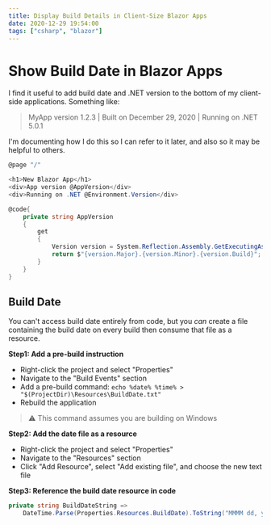 ```yaml
---
title: Display Build Details in Client-Size Blazor Apps
date: 2020-12-29 19:54:00
tags: ["csharp", "blazor"]
---
```


# Show Build Date in Blazor Apps

I find it useful to add build date and .NET version to the bottom of my client-side applications. Something like:

> MyApp version 1.2.3 | Built on December 29, 2020 | Running on .NET 5.0.1

I'm documenting how I do this so I can refer to it later, and also so it may be helpful to others.

```cs
@page "/"

<h1>New Blazor App</h1>
<div>App version @AppVersion</div>
<div>Running on .NET @Environment.Version</div>

@code{
	private string AppVersion
	{
		get
		{
			Version version = System.Reflection.Assembly.GetExecutingAssembly().GetName().Version;
			return $"{version.Major}.{version.Minor}.{version.Build}";
		}
	}
}
```

## Build Date

You can't access build date entirely from code, but you _can_ create a file containing the build date on every build then consume that file as a resource.

**Step1: Add a pre-build instruction**
* Right-click the project and select "Properties"
* Navigate to the "Build Events" section
* Add a pre-build command: `echo %date% %time% > "$(ProjectDir)\Resources\BuildDate.txt"`
* Rebuild the application

> ⚠️ This command assumes you are building on Windows

**Step2: Add the date file as a resource**
* Right-click the project and select "Properties"
* Navigate to the "Resources" section
* Click "Add Resource", select "Add existing file", and choose the new text file

**Step3: Reference the build date resource in code**

```cs
private string BuildDateString => 
    DateTime.Parse(Properties.Resources.BuildDate).ToString("MMMM dd, yyyy");
```

